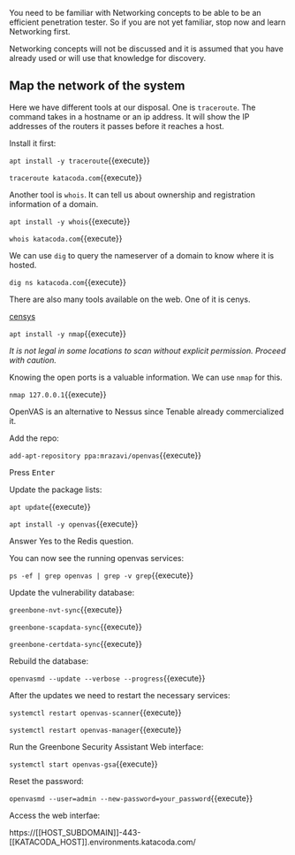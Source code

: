 You need to be familiar with Networking concepts to be able to be an efficient penetration tester. So if you are not yet familiar, stop now and learn Networking first.

Networking concepts will not be discussed and it is assumed that you have already used or will use that knowledge for discovery.

## Map the network of the system

Here we have different tools at our disposal. One is `traceroute`. The command takes in a hostname or an ip address. It will show the IP addresses of the routers it passes before it reaches a host.

Install it first:

`apt install -y traceroute`{{execute}}

`traceroute katacoda.com`{{execute}}

Another tool is `whois`. It can tell us about ownership and registration information of a domain.

`apt install -y whois`{{execute}}

`whois katacoda.com`{{execute}}

We can use `dig` to query the nameserver of a domain to know where it is hosted.

`dig ns katacoda.com`{{execute}}

There are also many tools available on the web. One of it is cenys.

[censys](https://censys.io/ipv4?q=katacoda.com)

`apt install -y nmap`{{execute}}

*It is not legal in some locations to scan without explicit permission. Proceed with caution.*

Knowing the open ports is a valuable information. We can use `nmap` for this.

`nmap 127.0.0.1`{{execute}}

OpenVAS is an alternative to Nessus since Tenable already commercialized it.

Add the repo:

`add-apt-repository ppa:mrazavi/openvas`{{execute}}

Press <kbd>Enter</kbd>

Update the package lists:

`apt update`{{execute}}

`apt install -y openvas`{{execute}}

Answer Yes to the Redis question.

You can now see the running openvas services:

`ps -ef | grep openvas | grep -v grep`{{execute}}

Update the vulnerability database:

`greenbone-nvt-sync`{{execute}}

`greenbone-scapdata-sync`{{execute}}

`greenbone-certdata-sync`{{execute}}

Rebuild the database:

`openvasmd --update --verbose --progress`{{execute}}

After the updates we need to restart the necessary services:

`systemctl restart openvas-scanner`{{execute}}

`systemctl restart openvas-manager`{{execute}}

Run the Greenbone Security Assistant Web interface:

`systemctl start openvas-gsa`{{execute}}

Reset the password:

`openvasmd --user=admin --new-password=your_password`{{execute}}

Access the web interfae:

https://[[HOST_SUBDOMAIN]]-443-[[KATACODA_HOST]].environments.katacoda.com/
